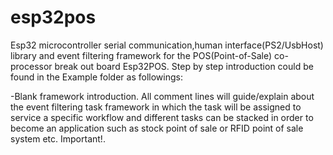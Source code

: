 # esp32pos
Esp32 microcontroller serial communication,human interface(PS2/UsbHost) library and event filtering framework for the POS(Point-of-Sale) co-processor break out board Esp32POS.
Step by step introduction could be found in the Example folder as followings:

  -Blank framework introduction. All comment lines will guide/explain about the event filtering task framework in which the task will be assigned to service a specific workflow and different tasks can be stacked in order to become an application such as stock point of sale or RFID point of sale system etc. Important!.
  
